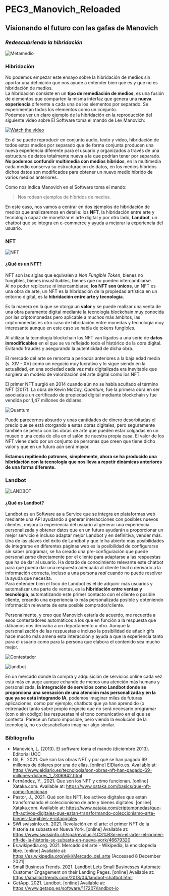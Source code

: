 # **PEC3_Manovich_Reloaded**

## **Visionando el futuro con las gafas de Manovich**
### *Redescubriendo la hibridación*


![Metamedio](https://miro.medium.com/max/1400/1*1aB94wrdaChSwEJVRj4ulA.jpeg) 

### **Hibridación**

No podemos empezar este ensayo sobre la hibridación de medios sin aportar una definición que nos ayude a entender bien qué es y que no es hibridación de medios.   
La hibridación consiste en un **tipo de remediación de medios**, es una fusión de elementos que comparten la misma interfaz que genera una **nueva experiencia** diferente a cada una de los elementos por separado. Se experimentan todos los elementos como un conjunto.  
Podemos ver un claro ejemplo de la hibridación en la reproducción del siguiente video sobre El Software toma el mando de Lev Manovich: 

[![Watch the video](https://i.imgur.com/vKb2F1B.png)](https://www.youtube.com/watch?v=kuX9iNjTxeM&t=24s)

En él se puede reproducir en conjunto audio, texto y video, hibridación de todos estos medios por separado que de forma conjunta producen una nueva experiencia diferente para el usuario y organizados a través de una estructura de datos totalmente nueva a la que podrían tener por separado.  
**No podemos confundir multimedia con medios híbridos**, en la multimedia cada medio conserva su estructuración de datos, en los medios híbridos dichos datos son modificados para obtener un nuevo medio híbrido de varios medios anteriores.  

Como nos indica Manovich en el Software toma el mando:
> Nos rodean ejemplos de híbridos de medios. 

En este caso, nos vamos a centrar en dos ejemplos de hibridación de medios que analizaremos en detalle: los **NFT**, la hibridación entre arte y tecnología capaz de monetizar el arte digital y por otro lado, **Landbot**, un chatbot que se integra en e-commerce y ayuda a mejorar la experiencia del usuario. 

### **NFT**
![NFT](https://static.eldiario.es/clip/5b85e161-5796-4b99-bb80-f9e9981cce86_16-9-discover-aspect-ratio_default_0.jpg) 
#### **¿Qué es un NFT?**

NFT son las siglas que equivalen a *Non Fungible Token*, bienes no fungibles, bienes insustituibles, bienes que no pueden intercambiarse.  
Al no poder replicarse ni intercambiarse, **los NFT son únicos**, un NFT es una obra de arte, un NFT es la hibridación de la propiedad artística en un entorno digital, es la **hibridación entre arte y tecnología**. 

Es la manera en la que se otorga un **valor** y se puede realizar una venta de una obra puramente digital mediante la tecnología blockchain muy conocida por las criptomonedas pero aplicable a muchos más ámbitos, las criptomonedas es otro caso de hibridación entre monedas y tecnología muy interesante aunque en este caso se habla de tokens fungibles. 

Al utilizar la tecnología blockchain los NFT van ligados a una serie de **datos inmodificables** en el que se ve reflejado todo el histórico de la obra digital. Evitando fraudes y asegurando la autenticidad de dicha obra. 

El mercado del arte se remonta a periodos anteriores a la baja edad media (s. XIV - XV) como un negocio muy lucrativo y lo sigue siendo en la actualidad, en una sociedad cada vez más digitalizada era inevitable que surgiera un modelo de valorización del arte digital como los NFT. 

El primer NFT surgió en 2014 cuando aún no se había acuñado el término NFT (2017). La obra de Kevin McCoy, *Quantum*, fue la primera obra en ser asociada a un certificado de propiedad digital mediante blockchain y fue vendida por 1,47 millones de dólares: 

![Quantum](https://cdn.decrypt.co/resize/1400/wp-content/uploads/2021/08/quantum-gif.gif) 

Puede parecernos absurdo y unas cantidades de dinero desorbitadas el precio que se está otorgando a estas obras digitales, pero seguramente también se pensó con las obras de arte que pueden estar colgadas en un museo o una copia de ella en el salón de nuestra propia casa. El valor de los NFT viene dado por un conjunto de personas que creen que tiene dicho valor y que en un futuro aún será mayor.

**Estamos repitiendo patrones, simplemente, ahora se ha producido una hibridación con la tecnología que nos lleva a repetir dinámicas anteriores de una forma diferente.**


### **Landbot**
![LANDBOT](https://smallbiztrends.com/ezoimgfmt/media.smallbiztrends.com/2018/04/Landbot-850x476.jpg?ezimgfmt=ng%3Awebp%2Fngcb12%2Frs%3Adevice%2Frscb12-1)  

#### **¿Qué es Landbot?**

Landbot es un Software as a Service que se integra en plataformas web mediante una API ayudando a generar interacciones con posibles nuevos clientes,  mejora la experiencia del usuario al generar una experiencia personalizada y obtener datos que en un futuro ayudarán a proporcionar un mejor servicio e incluso adaptar mejor Landbot y en definitiva, vender más.  
Una de las claves del éxito de Landbot y que le ha abierto más posibilidades de integrarse en diferentes páginas web es la posibilidad de configurarse sin saber programar, se ha creado una pre-configuración que puede personalizarse directamente por el cliente para adaptarse a las respuestas que ha de dar al usuario. Ha dotado de conocimiento relevante este chatbot para que pueda dar una respuesta adecuada al cliente final o derivarlo a la información correcta, incluso a una persona *real* cuando no puede resolver la ayuda que necesita.  
Para entender bien el foco de Landbot es el de adquirir más usuarios y automatizar una parte de ventas, es la **hibridación entre ventas y tecnología**, automatizando este primer contacto con el cliente o posible cliente, creando una experiencia lo más personalizada posible y obteniendo información relevante de este posible comprador/cliente.  

Personalmente, y creo que Manovich estaría de acuerdo, me recuerda a esos contestadores automáticos a los que en función a la respuesta que dábamos nos derivaba a un departamento u otro. Aunque la personalización de las respuestas e incluso la posibilidad de añadir gifs hace mucho más amena esta interacción y ayuda a que la experiencia tanto para el usuario como para la persona que elabora el contenido sea mucho mejor. 

![Contestador](https://d1adoz58a2hhe1.cloudfront.net/wp-content/uploads/sites/19/contestador-automatico-autto.png)  

![landbot](https://files.helpdocs.io/DQYx96GtMn/articles/r8xsri9kgp/1626776893118/screen-recording-2021-07-20-at-12-26-35.gif) 

En un mercado donde la compra y adquisición de servicios online cada vez está más en auge aunque echando de menos una atención más humana y personalizada, **la integración de servicios como Landbot donde se proporciona una sensación de una atención más personalizada y en la que ya se está integrando IA**, podemos imaginar miles de futuras aplicaciones, como por ejemplo, chatbots que ya han aprendido (o entrenado) tanto sobre propio negocio que no será necesario programar (con o sin código) las respuestas ni el tono comunicativo en el que se contesta. Parece un futuro imposible, pero viendo la evolución de la tecnología, no es descabellado imaginar algo similar. 


### **Bibliografía**

+ Manovich, L. (2013). El software toma el mando (diciembre 2013). Editorial UOC
+ Gil, F., 2021. Qué son las obras NFT y por qué se han pagado 69 millones de dólares por una de ellas. [online] ElDiario.es. Available at: <https://www.eldiario.es/tecnologia/son-obras-nft-han-pagado-69-millones-dolares_1_7306942.html>
+ Fernández, Y., 2021. Que son los NFT y cómo funcionan. [online] Xataka.com. Available at: <https://www.xataka.com/basics/que-nft-como-funcionan>
+ Pastor, J., 2021. Qué son los NFT, los activos digitales que están transformando el coleccionismo de arte y bienes digitales. [online] Xataka.com. Available at: <https://www.xataka.com/criptomonedas/que-nft-activos-digitales-que-estan-transformando-coleccionismo-arte-bienes-tangibles-e-intangibles>
+  SWI swissinfo.ch. 2021. Revolución en el arte: el primer NFT de la historia se subasta en Nueva York. [online] Available at: <https://www.swissinfo.ch/spa/revoluci%C3%B3n-en-el-arte--el-primer-nft-de-la-historia-se-subasta-en-nueva-york/46679320>
+  Es.wikipedia.org. 2021. Mercado del arte - Wikipedia, la enciclopedia libre. [online] Available at: <https://es.wikipedia.org/wiki/Mercado_del_arte> [Accessed 8 December 2021].
+  Small Business Trends. 2021. Landbot Lets Small Businesses Automate Customer Engagement on their Landing Pages. [online] Available at: <https://smallbiztrends.com/2018/04/landbot-chatbot.html>
+  GetApp. 2021. Landbot. [online] Available at: <https://www.getapp.es/software/117207/landbot-io> 





